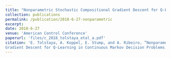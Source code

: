 ```yaml
---
title: "Nonparametric Stochastic Compositional Gradient Descent for Q-Learning in Continuous Markov Decision Problems"
collection: publications
permalink: /publication/2018-6-27-nonparametric
excerpt: 
date: 2018-6-27
venue: 'American Control Conference'
paperurl: 'files/c_2018_tolstaya_etal_a.pdf'
citation: 'E. Tolstaya, A. Koppel, E. Stump, and A. Ribeiro, ”Nonparametric Stochastic Compositional
Gradient Descent for Q-Learning in Continuous Markov Decision Problems,”, American Control Conference, June 27-29, 2018.'
---
```





